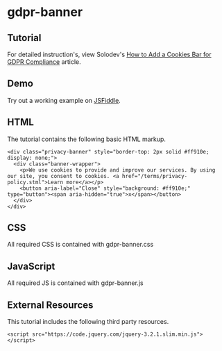 # gdpr-banner


  		  
## Tutorial		  
For detailed instruction's, view Solodev's [How to Add a Cookies Bar for GDPR Compliance](https://www.solodev.com/blog/how-to-add-a-cookies-bar-for-gdpr-compliance.stml) article.
 
## Demo
  		  
Try out a working example on [JSFiddle](https://jsfiddle.net/solodev/c8bt9e5s/).

## HTML

The tutorial contains the following basic HTML markup.

```
<div class="privacy-banner" style="border-top: 2px solid #ff910e; display: none;">
  <div class="banner-wrapper">
    <p>We use cookies to provide and improve our services. By using our site, you consent to cookies. <a href="/terms/privacy-policy.stml">Learn more</a></p>
    <button aria-label="Close" style="background: #ff910e;" type="button"><span aria-hidden="true">x</span></button>
  </div>
</div>
```

## CSS

All required CSS is contained with gdpr-banner.css

## JavaScript

All required JS is contained with gdpr-banner.js

## External Resources

This tutorial includes the following third party resources.

```
<script src="https://code.jquery.com/jquery-3.2.1.slim.min.js"></script>

```


